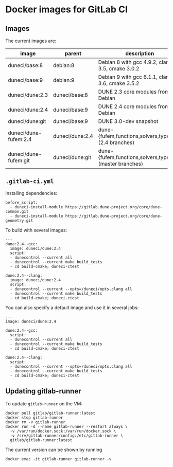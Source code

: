 Docker images for GitLab CI
===========================

Images
------

The current images are:

| image                    | parent          | description                                               |
|--------------------------|-----------------|-----------------------------------------------------------|
| duneci/base:8            | debian:8        | Debian 8 with gcc 4.9.2, clang 3.5, cmake 3.0.2           |
| duneci/base:9            | debian:9        | Debian 9 with gcc 6.1.1, clang 3.6, cmake 3.5.2           |
| duneci/dune:2.3          | duneci/base:8   | DUNE 2.3 core modules from Debian                         |
| duneci/dune:2.4          | duneci/base:9   | DUNE 2.4 core modules from Debian                         |
| duneci/dune:git          | duneci/base:9   | DUNE 3.0-dev snapshot                                     |
| duneci/dune-fufem:2.4    | duneci/dune:2.4 | dune-{fufem,functions,solvers,typetree} (2.4 branches)    |
| duneci/dune-fufem:git    | duneci/dune:git | dune-{fufem,functions,solvers,typetree} (master branches) |

`.gitlab-ci.yml`
----------------

Installing dependencies:
```
before_script:
  - duneci-install-module https://gitlab.dune-project.org/core/dune-common.git
  - duneci-install-module https://gitlab.dune-project.org/core/dune-geometry.git
```

To build with several images:
```
---
dune:2.4--gcc:
  image: duneci/dune:2.4
  script:
  - dunecontrol --current all
  - dunecontrol --current make build_tests
  - cd build-cmake; duneci-ctest

dune:2.4--clang:
  image: duneci/dune:2.4
  script:
  - dunecontrol --current --opts=/duneci/opts.clang all
  - dunecontrol --current make build_tests
  - cd build-cmake; duneci-ctest
```

You can also specify a default image and use it in several jobs:

```
---
image: duneci/dune:2.4

dune:2.4--gcc:
  script:
  - dunecontrol --current all
  - dunecontrol --current make build_tests
  - cd build-cmake; duneci-ctest

dune:2.4--clang:
  script:
  - dunecontrol --current --opts=/duneci/opts.clang all
  - dunecontrol --current make build_tests
  - cd build-cmake; duneci-ctest
```

Updating gitlab-runner
----------------------

To update `gitlab-runner` on the VM:

```
docker pull gitlab/gitlab-runner:latest
docker stop gitlab-runner
docker rm -v gitlab-runner
docker run -d --name gitlab-runner --restart always \
  -v /var/run/docker.sock:/var/run/docker.sock \
  -v /srv/gitlab-runner/config:/etc/gitlab-runner \
  gitlab/gitlab-runner:latest
```

The current version can be shown by running

```
docker exec -it gitlab-runner gitlab-runner -v
```
